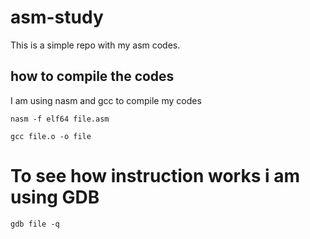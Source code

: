 # asm-study

This is a simple repo with my asm codes.

## how to compile the codes

I am using nasm and gcc to compile my codes

```
nasm -f elf64 file.asm

```

```
gcc file.o -o file

```

# To see how instruction works i am using GDB

```
gdb file -q

```

